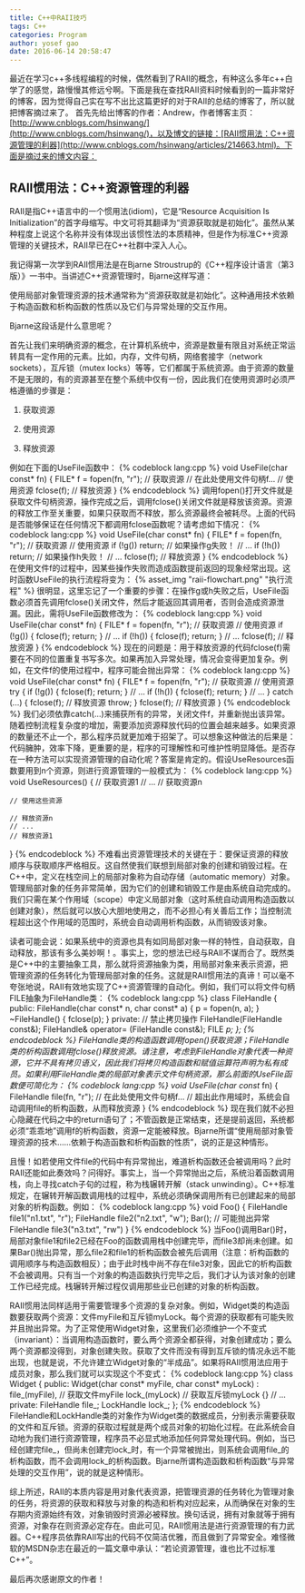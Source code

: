 ```yaml
---
title: C++中RAII技巧
tags: C++
categories: Program
author: yosef gao
date: 2016-06-14 20:58:47
---
```



最近在学习c++多线程编程的时候，偶然看到了RAII的概念，有种这么多年c++白学了的感觉，路慢慢其修远兮啊。下面是我在查找RAII资料时候看到的一篇非常好的博客，因为觉得自己实在写不出比这篇更好的对于RAII的总结的博客了，所以就把博客摘过来了。
首先先给出博客的作者：Andrew，作者博客主页：[http://www.cnblogs.com/hsinwang/](http://www.cnblogs.com/hsinwang/)，以及博文的链接：[RAII惯用法：C++资源管理的利器](http://www.cnblogs.com/hsinwang/articles/214663.html)。下面是摘过来的博文内容：

<!--more-->

RAII惯用法：C++资源管理的利器
-----------------------------
RAII是指C++语言中的一个惯用法(idiom)，它是“Resource Acquisition Is Initialization”的首字母缩写。中文可将其翻译为“资源获取就是初始化”。虽然从某种程度上说这个名称并没有体现出该惯性法的本质精神，但是作为标准C++资源管理的关键技术，RAII早已在C++社群中深入人心。

我记得第一次学到RAII惯用法是在Bjarne Stroustrup的《C++程序设计语言（第3版）》一书中。当讲述C++资源管理时，Bjarne这样写道：

使用局部对象管理资源的技术通常称为“资源获取就是初始化”。这种通用技术依赖于构造函数和析构函数的性质以及它们与异常处理的交互作用。

Bjarne这段话是什么意思呢？

首先让我们来明确资源的概念，在计算机系统中，资源是数量有限且对系统正常运转具有一定作用的元素。比如，内存，文件句柄，网络套接字（network sockets），互斥锁（mutex locks）等等，它们都属于系统资源。由于资源的数量不是无限的，有的资源甚至在整个系统中仅有一份，因此我们在使用资源时必须严格遵循的步骤是：

1. 获取资源

2. 使用资源

3. 释放资源

例如在下面的UseFile函数中：
{% codeblock lang:cpp %}
void UseFile(char const* fn)
{
    FILE* f = fopen(fn, "r");        // 获取资源
    // 在此处使用文件句柄f...         // 使用资源
    fclose(f);                       // 释放资源
}
{% endcodeblock %}
调用fopen()打开文件就是获取文件句柄资源，操作完成之后，调用fclose()关闭文件就是释放该资源。资源的释放工作至关重要，如果只获取而不释放，那么资源最终会被耗尽。上面的代码是否能够保证在任何情况下都调用fclose函数呢？请考虑如下情况：
{% codeblock lang:cpp %}
void UseFile(char const* fn)
{
    FILE* f = fopen(fn, "r");        // 获取资源
    // 使用资源
    if (!g()) return;                // 如果操作g失败！
    // ...
    if (!h()) return;                // 如果操作h失败！
    // ...
    fclose(f);                       // 释放资源
}
{% endcodeblock %}
在使用文件f的过程中，因某些操作失败而造成函数提前返回的现象经常出现。这时函数UseFile的执行流程将变为：
{% asset_img "raii-flowchart.png" "执行流程" %}
很明显，这里忘记了一个重要的步骤：在操作g或h失败之后，UseFile函数必须首先调用fclose()关闭文件，然后才能返回其调用者，否则会造成资源泄漏。因此，需将UseFile函数修改为：
{% codeblock lang:cpp %}
void UseFile(char const* fn)
{
    FILE* f = fopen(fn, "r");        // 获取资源
    // 使用资源
    if (!g()) { fclose(f); return; }
    // ...
    if (!h()) { fclose(f); return; }
    // ...
    fclose(f);                       // 释放资源
}
{% endcodeblock %}
现在的问题是：用于释放资源的代码fclose(f)需要在不同的位置重复书写多次。如果再加入异常处理，情况会变得更加复杂。例如，在文件f的使用过程中，程序可能会抛出异常：
{% codeblock lang:cpp %}
void UseFile(char const* fn)
{
    FILE* f = fopen(fn, "r");        // 获取资源
    // 使用资源
    try {
        if (!g()) { fclose(f); return; }
        // ...
        if (!h()) { fclose(f); return; }
        // ...
    }
    catch (...) {
        fclose(f);                   // 释放资源
        throw;
    }
    fclose(f);                       // 释放资源
}
{% endcodeblock %}
我们必须依靠catch(...)来捕获所有的异常，关闭文件f，并重新抛出该异常。随着控制流程复杂度的增加，需要添加资源释放代码的位置会越来越多。如果资源的数量还不止一个，那么程序员就更加难于招架了。可以想象这种做法的后果是：代码臃肿，效率下降，更重要的是，程序的可理解性和可维护性明显降低。是否存在一种方法可以实现资源管理的自动化呢？答案是肯定的。假设UseResources函数要用到n个资源，则进行资源管理的一般模式为：
{% codeblock lang:cpp %}
void UseResources()
{
    // 获取资源1
    // ...
    // 获取资源n
    
    // 使用这些资源
    
    // 释放资源n
    // ...
    // 释放资源1
}
{% endcodeblock %}
不难看出资源管理技术的关键在于：要保证资源的释放顺序与获取顺序严格相反。这自然使我们联想到局部对象的创建和销毁过程。在C++中，定义在栈空间上的局部对象称为自动存储（automatic memory）对象。管理局部对象的任务非常简单，因为它们的创建和销毁工作是由系统自动完成的。我们只需在某个作用域（scope）中定义局部对象（这时系统自动调用构造函数以创建对象），然后就可以放心大胆地使用之，而不必担心有关善后工作；当控制流程超出这个作用域的范围时，系统会自动调用析构函数，从而销毁该对象。

读者可能会说：如果系统中的资源也具有如同局部对象一样的特性，自动获取，自动释放，那该有多么美妙啊！。事实上，您的想法已经与RAII不谋而合了。既然类是C++中的主要抽象工具，那么就将资源抽象为类，用局部对象来表示资源，把管理资源的任务转化为管理局部对象的任务。这就是RAII惯用法的真谛！可以毫不夸张地说，RAII有效地实现了C++资源管理的自动化。例如，我们可以将文件句柄FILE抽象为FileHandle类：
{% codeblock lang:cpp %}
class FileHandle {
public:
    FileHandle(char const* n, char const* a) { p = fopen(n, a); }
    ~FileHandle() { fclose(p); }
private:
    // 禁止拷贝操作
    FileHandle(FileHandle const&);
    FileHandle& operator= (FileHandle const&);
    FILE *p;
};
{% endcodeblock %}
FileHandle类的构造函数调用fopen()获取资源；FileHandle类的析构函数调用fclose()释放资源。请注意，考虑到FileHandle对象代表一种资源，它并不具有拷贝语义，因此我们将拷贝构造函数和赋值运算符声明为私有成员。如果利用FileHandle类的局部对象表示文件句柄资源，那么前面的UseFile函数便可简化为：
{% codeblock lang:cpp %}
void UseFile(char const* fn)
{
    FileHandle file(fn, "r"); 
    // 在此处使用文件句柄f...
    // 超出此作用域时，系统会自动调用file的析构函数，从而释放资源
}
{% endcodeblock %}
现在我们就不必担心隐藏在代码之中的return语句了；不管函数是正常结束，还是提前返回，系统都必须“乖乖地”调用f的析构函数，资源一定能被释放。Bjarne所谓“使用局部对象管理资源的技术……依赖于构造函数和析构函数的性质”，说的正是这种情形。

且慢！如若使用文件file的代码中有异常抛出，难道析构函数还会被调用吗？此时RAII还能如此奏效吗？问得好。事实上，当一个异常抛出之后，系统沿着函数调用栈，向上寻找catch子句的过程，称为栈辗转开解（stack unwinding）。C++标准规定，在辗转开解函数调用栈的过程中，系统必须确保调用所有已创建起来的局部对象的析构函数。例如：
{% codeblock lang:cpp %}
void Foo()
{
    FileHandle file1("n1.txt", "r"); 
    FileHandle file2("n2.txt", "w");
    Bar();       // 可能抛出异常
    FileHandle file3("n3.txt", "rw")
}
{% endcodeblock %}
当Foo()调用Bar()时，局部对象file1和file2已经在Foo的函数调用栈中创建完毕，而file3却尚未创建。如果Bar()抛出异常，那么file2和file1的析构函数会被先后调用（注意：析构函数的调用顺序与构造函数相反）；由于此时栈中尚不存在file3对象，因此它的析构函数不会被调用。只有当一个对象的构造函数执行完毕之后，我们才认为该对象的创建工作已经完成。栈辗转开解过程仅调用那些业已创建的对象的析构函数。

RAII惯用法同样适用于需要管理多个资源的复杂对象。例如，Widget类的构造函数要获取两个资源：文件myFile和互斥锁myLock。每个资源的获取都有可能失败并且抛出异常。为了正常使用Widget对象，这里我们必须维护一个不变式（invariant）：当调用构造函数时，要么两个资源全都获得，对象创建成功；要么两个资源都没得到，对象创建失败。获取了文件而没有得到互斥锁的情况永远不能出现，也就是说，不允许建立Widget对象的“半成品”。如果将RAII惯用法应用于成员对象，那么我们就可以实现这个不变式：
{% codeblock lang:cpp %}
class Widget {
public:
    Widget(char const* myFile, char const* myLock)
    : file_(myFile),     // 获取文件myFile
      lock_(myLock)      // 获取互斥锁myLock
    {}
    // ...
private:
    FileHandle file_;
    LockHandle lock_;
};
{% endcodeblock %}
FileHandle和LockHandle类的对象作为Widget类的数据成员，分别表示需要获取的文件和互斥锁。资源的获取过程就是两个成员对象的初始化过程。在此系统会自动地为我们进行资源管理，程序员不必显式地添加任何异常处理代码。例如，当已经创建完file_，但尚未创建完lock_时，有一个异常被抛出，则系统会调用file\_的析构函数，而不会调用lock_的析构函数。Bjarne所谓构造函数和析构函数“与异常处理的交互作用”，说的就是这种情形。

综上所述，RAII的本质内容是用对象代表资源，把管理资源的任务转化为管理对象的任务，将资源的获取和释放与对象的构造和析构对应起来，从而确保在对象的生存期内资源始终有效，对象销毁时资源必被释放。换句话说，拥有对象就等于拥有资源，对象存在则资源必定存在。由此可见，RAII惯用法是进行资源管理的有力武器。C++程序员依靠RAII写出的代码不仅简洁优雅，而且做到了异常安全。难怪微软的MSDN杂志在最近的一篇文章中承认：“若论资源管理，谁也比不过标准C++”。

最后再次感谢原文的作者！
